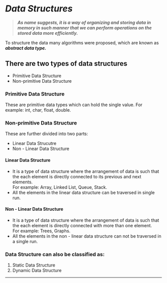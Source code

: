 # _Data Structures_

> ***As name suggests, it is a way of organizing and storing data in memory in such manner that we can perform operations on the stored data more efficiently.***

To structure the data many algorithms were proposed, which are known as ***abstract data type.***

## There are two types of data structures
* Primitive Data Structure
* Non-primitive Data Structure

### Primitive Data Structure
These are primitive data types which can hold the single value. For example: int, char, float, double.

### Non-primitive Data Structure
These are further divided into two parts:
- Linear Data Strucutre
- Non - Linear Data Structure

#### Linear Data Structure
- It is a type of data structure where the arrangement of data is such that the each element is directly connected to its previous and next elements. <br> For example: Array, Linked List, Queue, Stack.
- All the elements in the linear data structure can be traversed in single run.

#### Non - Linear Data Structure
- It is a type of data structure where the arrangement of data is such that the each element is directly connected with more than one element. <br> For example: Trees, Graphs.
- All the elements in the non - linear data structure can not be traversed in a single run.

### Data Structure can also be classified as:
1. Static Data Structure
2. Dynamic Data Structure

---
